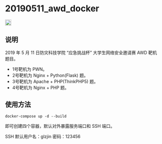 # 20190511_awd_docker

[<img src="https://api.gitsponsors.com/api/badge/img?id=186425396" height="20">](https://api.gitsponsors.com/api/badge/link?p=eKPIakxNFNqN/MxGXBNUbdtPM/8H0y5xTsKihqUGr4EHJSmjTeCEiu4tljVNA6FB)


## 说明

2019 年 5 月 11 日防灾科技学院 “应急挑战杯” 大学生网络安全邀请赛 AWD 靶机题目。

- 1号靶机为 PWN。
- 2号靶机为 Nginx + Python(Flask) 题。
- 3号靶机为 Apache + PHP(ThinkPHP5) 题。
- 4号靶机为 Nginx + PHP 题。

## 使用方法

```
docker-compose up -d --build
```

即可创建四个容器，默认对外暴露服务端口和 SSH 端口。

SSH 默认用户名：glzjin 密码：123456
